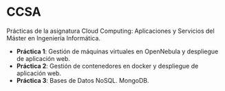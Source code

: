 # CCSA

Prácticas de la asignatura Cloud Computing: Aplicaciones y Servicios del Máster en Ingeniería Informática.

* **Práctica 1**: Gestión de máquinas virtuales en OpenNebula y despliegue de aplicación web.
* **Práctica 2**: Gestión de contenedores en docker y despliegue de aplicación web.
* **Práctica 3**: Bases de Datos NoSQL. MongoDB.
